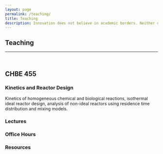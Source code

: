 ```yaml
---
layout: page
permalink: /teaching/
title: Teaching
description: Innovation does not believe in academic borders. Neither do we! We use insights and methodologies from a variety of scientific and technological domains to meet our objectives.
---
```


<section id="why">
    <div class="container">
        <div class="row">
            <div class="col-lg-12 text-center">
                <h2 class="section-heading">Teaching</h2>
                <hr class="primary">
                <br />
            </div>
        </div>
    </div>
    <div class="container">
        <div class="row">
            <div class="col-lg-8 col-md-12 text-left">
                <h2><b>CHBE 455</b></h2>
                <h3>Kinetics and Reactor Design</h3>
                <p>Kinetics of homogeneous chemical and biological reactions, isothermal ideal reactor design, analysis of non-ideal reactors using residence time distribution and mixing models.</p>
            </div>
            <div class="col-lg-4 col-md-12 text-left">
                <h3>Lectures</h3>
                <h3>Office Hours</h3>
                <h3>Resources</h3>
            </div>            
        </div>
    </div>
</section>
